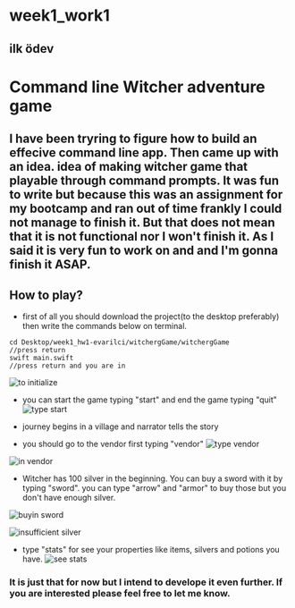# week1_work1
ilk ödev
---

# Command line Witcher adventure game

I have been tryring to figure how to build an effecive command line app. Then came up with an idea. idea of making witcher game that playable through command prompts. It was fun to write but because this was an assignment for my bootcamp and ran out of time frankly I could not manage to finish it. But that does not mean that it is not functional nor I won't finish it. As I said it is very fun to work on and and I'm gonna finish it ASAP. 
---

## How to play?

- first of all you should download the project(to the desktop preferably) then write the commands below on terminal.

```
cd Desktop/week1_hw1-evarilci/witchergGame/witchergGame
//press return 
swift main.swift
//press return and you are in

```
![to initialize](https://user-images.githubusercontent.com/10756418/192159187-643d32ff-36a2-4b60-97e3-098b1fec8769.png)

- you can start the game typing "start" and end the game typing "quit"
![type start](https://user-images.githubusercontent.com/10756418/192159195-0fe97fb9-220b-4115-a6c2-85659d895183.png)

- journey begins in a village and narrator tells the story
- you should go to the vendor first typing "vendor"
![type vendor](https://user-images.githubusercontent.com/10756418/192159228-819f5de6-6c6e-4342-bdc0-4df94dcc9205.png)

![in vendor](https://user-images.githubusercontent.com/10756418/192159241-68475c0b-e654-45ff-9967-e9385f20273e.png)

- Witcher has 100 silver in the beginning. You can buy a sword with it by typing "sword". you can type "arrow" and "armor" to buy those but you don't have enough silver.

![buyin sword](https://user-images.githubusercontent.com/10756418/192159262-fbf32a61-d967-4f4d-ab5a-adf4459a54ac.png)

![insufficient silver](https://user-images.githubusercontent.com/10756418/192159279-03519368-9e2d-4db7-87ff-ebccd40f9dfa.png)

- type "stats" for see your properties like items, silvers and potions you have.
![see stats](https://user-images.githubusercontent.com/10756418/192159271-fc899255-be98-4e56-9864-50f85f64fc0e.png)

### It is just that for now but I intend to develope it even further. If you are interested please feel free to let me know. 

